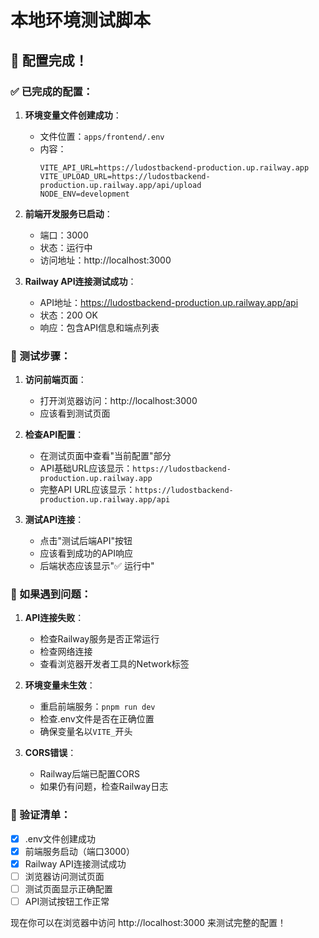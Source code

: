 # 本地环境测试脚本

## 🎉 配置完成！

### ✅ 已完成的配置：

1. **环境变量文件创建成功**：
   - 文件位置：`apps/frontend/.env`
   - 内容：
     ```
     VITE_API_URL=https://ludostbackend-production.up.railway.app
     VITE_UPLOAD_URL=https://ludostbackend-production.up.railway.app/api/upload
     NODE_ENV=development
     ```

2. **前端开发服务已启动**：
   - 端口：3000
   - 状态：运行中
   - 访问地址：http://localhost:3000

3. **Railway API连接测试成功**：
   - API地址：https://ludostbackend-production.up.railway.app/api
   - 状态：200 OK
   - 响应：包含API信息和端点列表

### 🧪 测试步骤：

1. **访问前端页面**：
   - 打开浏览器访问：http://localhost:3000
   - 应该看到测试页面

2. **检查API配置**：
   - 在测试页面中查看"当前配置"部分
   - API基础URL应该显示：`https://ludostbackend-production.up.railway.app`
   - 完整API URL应该显示：`https://ludostbackend-production.up.railway.app/api`

3. **测试API连接**：
   - 点击"测试后端API"按钮
   - 应该看到成功的API响应
   - 后端状态应该显示"✅ 运行中"

### 🔧 如果遇到问题：

1. **API连接失败**：
   - 检查Railway服务是否正常运行
   - 检查网络连接
   - 查看浏览器开发者工具的Network标签

2. **环境变量未生效**：
   - 重启前端服务：`pnpm run dev`
   - 检查.env文件是否在正确位置
   - 确保变量名以`VITE_`开头

3. **CORS错误**：
   - Railway后端已配置CORS
   - 如果仍有问题，检查Railway日志

### 📝 验证清单：

- [x] .env文件创建成功
- [x] 前端服务启动（端口3000）
- [x] Railway API连接测试成功
- [ ] 浏览器访问测试页面
- [ ] 测试页面显示正确配置
- [ ] API测试按钮工作正常

现在你可以在浏览器中访问 http://localhost:3000 来测试完整的配置！
